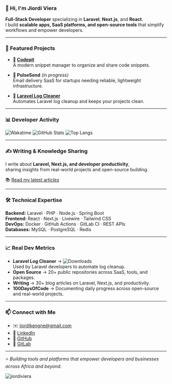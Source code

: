 ### 👋 Hi, I'm **Jiordi Viera**

**Full-Stack Developer** specializing in **Laravel**, **Next.js**, and **React**.  
I build **scalable apps, SaaS platforms, and open-source tools** that simplify workflows and empower developers.

---

### 🚀 Featured Projects

- **🔖 [Codepit](https://codepit.jiordiviera.me)**  
  A modern snippet manager to organize and share code snippets.  

- **📨 PulseSend** *(in progress)*  
  Email delivery SaaS for startups needing reliable, lightweight infrastructure.  

- **🧹 [Laravel Log Cleaner](https://github.com/jiordiviera/laravel-log-cleaner)**  
  Automates Laravel log cleanup and keeps your projects clean.

---

### 📊 Developer Activity

![Wakatime](https://wakatime.com/badge/user/018ed8c5-bd85-4755-846b-57b604409cac.svg)
![GitHub Stats](https://github-readme-stats.vercel.app/api?username=jiordiviera&show_icons=true&theme=radical)
![Top Langs](https://github-readme-stats.vercel.app/api/top-langs/?username=jiordiviera&layout=compact&theme=radical)

---

### ✍️ Writing & Knowledge Sharing

I write about **Laravel, Next.js, and developer productivity**,  
sharing insights from real-world projects and open-source building.

📚 [Read my latest articles](https://my.jd-devs.com/blog)

---

### 🛠️ Technical Expertise

**Backend:** Laravel · PHP · Node.js · Spring Boot  
**Frontend:** React · Next.js · Livewire · Tailwind CSS  
**DevOps:** Docker · GitHub Actions · GitLab CI · REST APIs  
**Databases:** MySQL · PostgreSQL · Redis  

---

### 📈 Real Dev Metrics

- **Laravel Log Cleaner** → ![Downloads](https://img.shields.io/packagist/dt/jiordiviera/laravel-log-cleaner?color=blue&label=downloads)  
  Used by Laravel developers to automate log cleanup.  
- **Open Source** → 20+ public repositories across SaaS, tools, and packages.  
- **Writing** → 30+ blog articles on Laravel, Next.js, and productivity.  
- **100DaysOfCode** → Documenting daily progress across open-source and real-world projects.

---

### 📫 Connect with Me

- ✉️ [jiordikengne@gmail.com](mailto:jiordikengne@gmail.com)  
- 💼 [LinkedIn](https://www.linkedin.com/in/jiordiviera)  
- 🐙 [GitHub](https://github.com/jiordiviera)  
- 🔧 [GitLab](https://gitlab.com/jiordikengne)

---

⭐️ *Building tools and platforms that empower developers and businesses across Africa and beyond.*

<img src="https://komarev.com/ghpvc/?username=jiordiviera&label=Profile%20views&color=0e75b6&style=flat" alt="jiordiviera" />
